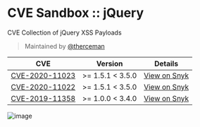 # CVE Sandbox :: jQuery

CVE Collection of jQuery XSS Payloads

> Maintained by [@therceman](https://twitter.com/therceman)

| CVE                                                                                         | Version          | Details                                                             |
|---------------------------------------------------------------------------------------------|------------------|---------------------------------------------------------------------|
| [CVE-2020-11023](https://github.com/cve-sandbox/jquery/blob/main/CVE-2020-11023/index.html) | >= 1.5.1 < 3.5.0 | [View on Snyk](https://security.snyk.io/vuln/SNYK-JS-JQUERY-565129) |
| [CVE-2020-11022](https://github.com/cve-sandbox/jquery/blob/main/CVE-2020-11022/index.html) | >= 1.5.1 < 3.5.0 | [View on Snyk](https://security.snyk.io/vuln/SNYK-JS-JQUERY-567880) |
| [CVE-2019-11358](https://github.com/cve-sandbox/jquery/blob/main/CVE-2019-11358/index.html) | >= 1.0.0 < 3.4.0 | [View on Snyk](https://security.snyk.io/vuln/SNYK-JS-JQUERY-174006) |

![image](https://user-images.githubusercontent.com/13289710/210626697-051e244c-3d89-4331-a9b1-ad538b9517f2.png)
